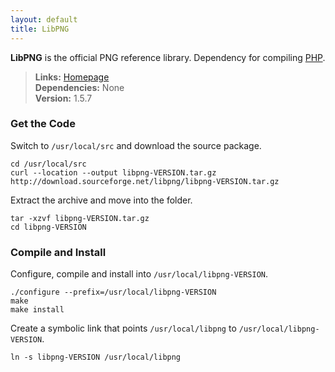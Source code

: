 ```yaml
---
layout: default
title: LibPNG
---
```



**LibPNG** is the official PNG reference library. Dependency for compiling [PHP](php.html).


> **Links:** [Homepage](http://www.libpng.org/pub/png/libpng.html)  
> **Dependencies:** None  
> **Version:** <span id="version">1.5.7</span>


### Get the Code

Switch to `/usr/local/src` and download the source package.

	cd /usr/local/src
	curl --location --output libpng-VERSION.tar.gz http://download.sourceforge.net/libpng/libpng-VERSION.tar.gz

Extract the archive and move into the folder.

	tar -xzvf libpng-VERSION.tar.gz
	cd libpng-VERSION


### Compile and Install

Configure, compile and install into `/usr/local/libpng-VERSION`.

	./configure --prefix=/usr/local/libpng-VERSION
	make
	make install

Create a symbolic link that points `/usr/local/libpng` to `/usr/local/libpng-VERSION`.

	ln -s libpng-VERSION /usr/local/libpng

